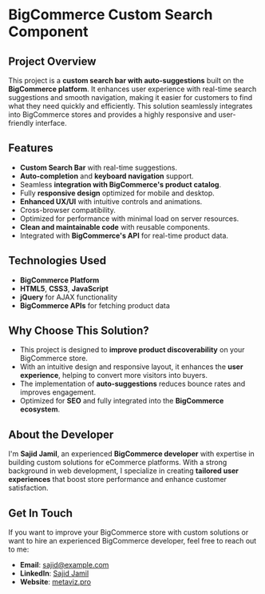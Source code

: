 
# BigCommerce Custom Search Component

## Project Overview

This project is a **custom search bar with auto-suggestions** built on the **BigCommerce platform**. It enhances user experience with real-time search suggestions and smooth navigation, making it easier for customers to find what they need quickly and efficiently. This solution seamlessly integrates into BigCommerce stores and provides a highly responsive and user-friendly interface.

## Features

- **Custom Search Bar** with real-time suggestions.
- **Auto-completion** and **keyboard navigation** support.
- Seamless **integration with BigCommerce's product catalog**.
- Fully **responsive design** optimized for mobile and desktop.
- **Enhanced UX/UI** with intuitive controls and animations.
- Cross-browser compatibility.
- Optimized for performance with minimal load on server resources.
- **Clean and maintainable code** with reusable components.
- Integrated with **BigCommerce's API** for real-time product data.
  
## Technologies Used

- **BigCommerce Platform**
- **HTML5**, **CSS3**, **JavaScript**
- **jQuery** for AJAX functionality
- **BigCommerce APIs** for fetching product data

## Why Choose This Solution?

- This project is designed to **improve product discoverability** on your BigCommerce store.
- With an intuitive design and responsive layout, it enhances the **user experience**, helping to convert more visitors into buyers.
- The implementation of **auto-suggestions** reduces bounce rates and improves engagement.
- Optimized for **SEO** and fully integrated into the **BigCommerce ecosystem**.

## About the Developer

I'm **Sajid Jamil**, an experienced **BigCommerce developer** with expertise in building custom solutions for eCommerce platforms. With a strong background in web development, I specialize in creating **tailored user experiences** that boost store performance and enhance customer satisfaction.

## Get In Touch

If you want to improve your BigCommerce store with custom solutions or want to hire an experienced BigCommerce developer, feel free to reach out to me:

- **Email**: [sajid@example.com](mailto:sajid@example.com)
- **LinkedIn**: [Sajid Jamil](https://linkedin.com/in/sajidjamil)
- **Website**: [metaviz.pro](https://metaviz.pro)

